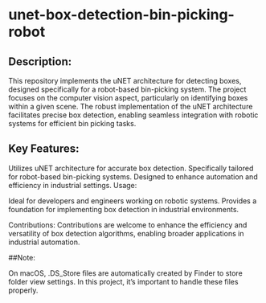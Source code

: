 # unet-box-detection-bin-picking-robot

## Description:

This repository implements the uNET architecture for detecting boxes, designed specifically for a robot-based bin-picking system. The project focuses on the computer vision aspect, particularly on identifying boxes within a given scene. The robust implementation of the uNET architecture facilitates precise box detection, enabling seamless integration with robotic systems for efficient bin picking tasks.

## Key Features:

Utilizes uNET architecture for accurate box detection. Specifically tailored for robot-based bin-picking systems. Designed to enhance automation and efficiency in industrial settings. Usage:

Ideal for developers and engineers working on robotic systems. Provides a foundation for implementing box detection in industrial environments.

Contributions: Contributions are welcome to enhance the efficiency and versatility of box detection algorithms, enabling broader applications in industrial automation.

##Note: 

On macOS, .DS_Store files are automatically created by Finder to store folder view settings. In this project, it’s important to handle these files properly.
